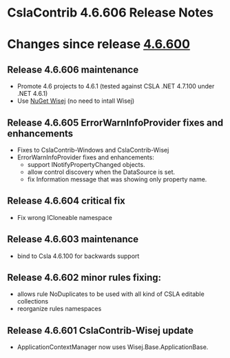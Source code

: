 # CslaContrib 4.6.606 Release Notes

# Changes since release [4.6.600](Release_Notes_4.6.600.md)


## Release 4.6.606 maintenance
- Promote 4.6 projects to 4.6.1 (tested against CSLA .NET 4.7.100 under .NET 4.6.1)
- Use [NuGet Wisej](https://www.nuget.org/packages/Wisej/) (no need to intall Wisej)

## Release 4.6.605 ErrorWarnInfoProvider fixes and enhancements
- Fixes to CslaContrib-Windows and CslaContrib-Wisej
- ErrorWarnInfoProvider fixes and enhancements:
  - support INotifyPropertyChanged objects.
  - allow control discovery when the DataSource is set.
  - fix Information message that was showing only property name.

## Release 4.6.604 critical fix
- Fix wrong ICloneable namespace

## Release 4.6.603 maintenance
- bind to Csla 4.6.100 for backwards support

## Release 4.6.602 minor rules fixing:
- allows rule NoDuplicates to be used with all kind of CSLA editable collections
- reorganize rules namespaces

## Release 4.6.601 CslaContrib-Wisej update
- ApplicationContextManager now uses Wisej.Base.ApplicationBase.